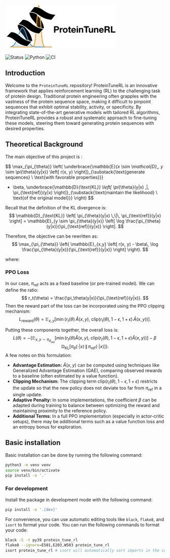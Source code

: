 <div align="left">
  <h2>
    <picture>
    <source media="(prefers-color-scheme: dark)" srcset="images/proteintunerl-logo-name-dark.png" width="350">
    <source media="(prefers-color-scheme: light)" srcset="images/proteintunerl-logo-name-light.png" width="350">
    <img alt="protlib-designer" src="images/proteintunerl-logo-name-light.png" width="350">
    </picture>
  </h2>
</div>

![Status](https://img.shields.io/badge/Status-Active-green.svg)
![Python](https://img.shields.io/badge/Python-3.9-blue.svg)
![CI](https://github.com/LLNL/protlib-designer/actions/workflows/ci.yml/badge.svg)

## Introduction

Welcome to the `ProteinTuneRL` repository! ProteinTuneRL is an innovative framework that applies reinforcement learning (RL) to the challenging task of protein design. Traditional protein engineering often grapples with the vastness of the protein sequence space, making it difficult to pinpoint sequences that exhibit optimal stability, activity, or specificity. By integrating state-of-the-art generative models with tailored RL algorithms, ProteinTuneRL provides a robust and systematic approach to fine-tuning these models, steering them toward generating protein sequences with desired properties.

## Theoretical Background

The main objective of this project is :

$$
\max_{\pi_{\theta}} \left(
\underbrace{\mathbb{E}_{x \sim \mathcal{D},\, y \sim \pi_{\theta}(y|x)} \left[ r(x, y) \right]}_{\substack{\text{generate sequences} \\ \text{with favorable properties}}}
- \beta\, \underbrace{\mathbb{D}_{\text{KL}} \left[ \pi_{\theta}(y|x) \,\|\, \pi_{\text{ref}}(y|x) \right]}_{\substack{\text{maintain the likelihood} \\ \text{of the original model}}}
\right)
$$

Recall that the definition of the KL divergence is:
$$
\mathbb{D}_{\text{KL}} \left[ \pi_{\theta}(y|x) \,\|\, \pi_{\text{ref}}(y|x) \right] = \mathbb{E}_{y \sim \pi_{\theta}(y|x)} \left[ \log \frac{\pi_{\theta}(y|x)}{\pi_{\text{ref}}(y|x)} \right].
$$

Therefore, the objective can be rewritten as:
$$
\max_{\pi_{\theta}} \left(
\mathbb{E}_{x,y} \left[ 
r(x, y) - \beta\, \log \frac{\pi_{\theta}(y|x)}{\pi_{\text{ref}}(y|x)}
\right]
\right).
$$

where:


### PPO Loss

In our case, $\pi_{\text{ref}}$ acts as a fixed baseline (or pre-trained model). We can define the ratio:
$$
r_t(\theta) = \frac{\pi_\theta(y|x)}{\pi_{\text{ref}}(y|x)}.
$$
Then the reward part of the loss can be incorporated using the PPO clipping mechanism:
$$
L_{\text{reward}}(\theta) = \mathbb{E}_{x,y}\left[ \min\left( r_t(\theta)\, \hat{A}(x,y),\; \text{clip}(r_t(\theta), 1-\epsilon, 1+\epsilon)\, \hat{A}(x,y) \right) \right].
$$

Putting these components together, the overall loss is:
$$
L(\theta) = -\left\{ \mathbb{E}_{x,y \sim \pi_{\theta_{\text{old}}}} \left[\min\left( r_t(\theta) \hat{A}(x,y),\; \text{clip}(r_t(\theta), 1-\epsilon, 1+\epsilon) \hat{A}(x,y) \right) \right] - \beta\, \mathbb{D}_{\text{KL}}\left[\pi_\theta(\cdot|x)\,\|\,\pi_{\text{ref}}(\cdot|x)\right] \right\}.
$$
A few notes on this formulation:
- **Advantage Estimation:** $\hat{A}(x,y)$ can be computed using techniques like Generalized Advantage Estimation (GAE), comparing observed rewards to a baseline (often estimated by a value function).
- **Clipping Mechanism:** The clipping term $\text{clip}(r_t(\theta), 1-\epsilon, 1+\epsilon)$ restricts the update so that the new policy does not deviate too far from $\pi_{\text{ref}}$ in a single update.
- **Adaptive Penalty:** In some implementations, the coefficient $\beta$ can be adapted during training to balance between optimizing the reward and maintaining proximity to the reference policy.
- **Additional Terms:** In a full PPO implementation (especially in actor-critic setups), there may be additional terms such as a value function loss and an entropy bonus for exploration.

## Basic installation

Basic installation can be done by running the following command: 
```bash
python3 -m venv venv
source venv/bin/activate
pip install -e '.'
```

### For development

Install the package in development mode with the following command:
```bash
pip install -e '.[dev]'
```

For convenience, you can use automatic editing tools like `black`, `flake8`, and `isort` to format your code. You can run the following commands to format your code:   

```bash
black -S -t py39 protein_tune_rl
flake8 --ignore=E501,E203,W503 protein_tune_rl
isort protein_tune_rl # isort will automatically sort imports in the correct order
```
